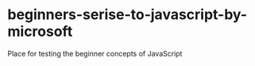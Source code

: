 # beginners-serise-to-javascript-by-microsoft
Place for testing the beginner concepts of JavaScript
